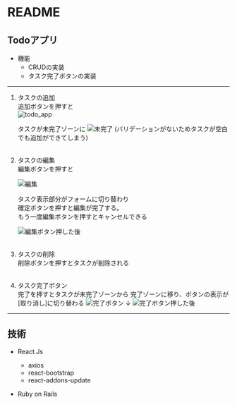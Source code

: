 # README

## Todoアプリ

* 機能  
    * CRUDの実装
    * タスク完了ボタンの実装
***
1. タスクの追加  
    追加ボタンを押すと  
    ![todo_app](https://user-images.githubusercontent.com/64147954/94363245-eb55eb80-00fb-11eb-9846-7d250a4be9ce.PNG)

    タスクが未完了ゾーンに
    ![未完了](https://user-images.githubusercontent.com/64147954/94363290-20623e00-00fc-11eb-9792-bcdef9dbc275.PNG)
    (バリデーションがないためタスクが空白でも追加ができてしまう)
    <br><br>

2. タスクの編集  
    編集ボタンを押すと

    ![編集](https://user-images.githubusercontent.com/64147954/94363314-6fa86e80-00fc-11eb-8d40-f6f7d6d4d01e.PNG)

    タスク表示部分がフォームに切り替わり  
    確定ボタンを押すと編集が完了する。  
    もう一度編集ボタンを押すとキャンセルできる

    ![編集ボタン押した後](https://user-images.githubusercontent.com/64147954/94363341-99fa2c00-00fc-11eb-9433-d8ae5e5e87d5.PNG)
    <br><br>

3. タスクの削除  
    削除ボタンを押すとタスクが削除される
    <br><br>
4. タスク完了ボタン  
    完了を押すとタスクが未完了ゾーンから
    完了ゾーンに移り、ボタンの表示が[取り消し]に切り替わる
    ![完了ボタン](https://user-images.githubusercontent.com/64147954/94363431-07a65800-00fd-11eb-8850-bbac0d5efe79.PNG)
    ↓
    ![完了ボタン押した後](https://user-images.githubusercontent.com/64147954/94363457-345a6f80-00fd-11eb-8077-90c78ec5494a.PNG)

    
***
## 技術
* React.Js  
    * axios
    * react-bootstrap
    * react-addons-update

* Ruby on Rails
    